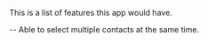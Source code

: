 This is a list of features this app would have. 

-- Able to select multiple contacts at the same time.